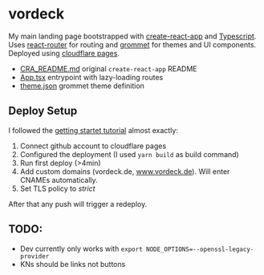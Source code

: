 # vordeck

My main landing page bootstrapped with [create-react-app](https://reactjs.org/docs/create-a-new-react-app.html) and [Typescript](https://www.typescriptlang.org/).
Uses [react-router](https://reactrouter.com/) for routing and [grommet](https://v2.grommet.io/) for themes and UI components.
Deployed using [cloudflare pages](https://pages.cloudflare.com/).

- [CRA_README.md](./CRA_README.md) original `create-react-app` README
- [App.tsx](./src/App.tsx) entrypoint with lazy-loading routes
- [theme.json](./src/theme.json) grommet theme definition

## Deploy Setup

I followed the [getting startet tutorial](https://developers.cloudflare.com/pages/getting-started#adding-a-custom-domain)
almost exactly:

1. Connect github account to cloudflare pages
2. Configured the deployment (I used `yarn build` as build command)
3. Run first deploy (>4min)
4. Add custom domains (vordeck.de, www.vordeck.de). Will enter CNAMEs automatically.
5. Set TLS policy to _strict_

After that any push will trigger a redeploy.

## TODO:

- Dev currently only works with `export NODE_OPTIONS=--openssl-legacy-provider`
- KNs should be links not buttons
